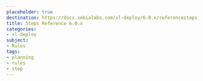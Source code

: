 ```yaml
---
placeholder: true
destination: https://docs.xebialabs.com/xl-deploy/6.0.x/referencesteps.html
title: Steps Reference 6.0.x
categories:
- xl-deploy
subject:
- Rules
tags:
- planning
- rules
- step
---
```

